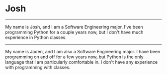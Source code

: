 # Josh
<hr>

My name is Josh, and I am a Software Engineering
major. I've been programming Python for a couple
years now, but I don't have much experience in
Python classes.

-------------------------------------------------
My name is Jaden, and I am also a Software 
Engineering major. I have been programming on and
off for a few years now, but Python is the only
language that I am particularly comfortable in.
I don't have any experience with programming with
classes.
